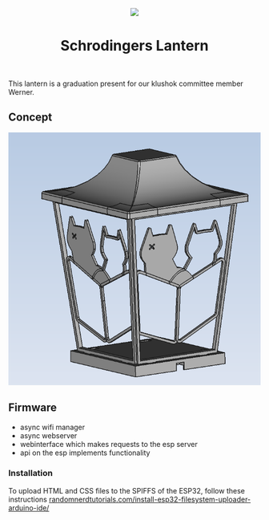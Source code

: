 <p align="center">
    <a href="https://klushok.etv.tudelft.nl" target="_blank">
        <img src="https://klushok.etv.tudelft.nl/img/klushok-logo.png" height="100px" >
    </a>
    <h1 align="center">Schrodingers Lantern</h1>
    <br>
</p>

This lantern is a graduation present for our klushok committee member Werner.


## Concept
![concept drawing](image/assembly.png)



## Firmware

 - async wifi manager
 - async webserver
 - webinterface which makes requests to the esp server
 - api on the esp implements functionality


### Installation
To upload HTML and CSS files to the SPIFFS of the ESP32, follow these instructions [randomnerdtutorials.com/install-esp32-filesystem-uploader-arduino-ide/](https://randomnerdtutorials.com/install-esp32-filesystem-uploader-arduino-ide/)